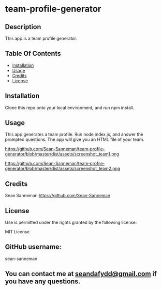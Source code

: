 # team-profile-generator

  ## Description

  This app is a team profile generator.

  ## Table Of Contents

  * [Installation](#installation)
  * [Usage](#usage)
  * [Credits](#credits)
  * [License](#rights)
  

  ## Installation

  Clone this repo onto your local environment, and run npm install.

  ## Usage

  This app generates a team profile. Run node index.js, and answer the prompted questions. The app will give you an HTML  file of your team.
  
  https://github.com/Sean-Sanneman/team-profile-generator/blob/master/dist/assets/screenshot_team1.png
  
  https://github.com/Sean-Sanneman/team-profile-generator/blob/master/dist/assets/screenshot_team2.png

  ## Credits

  Sean Sanneman https://github.com/Sean-Sanneman

  ## License

  Use is permitted under the rights granted by the following license:

  MIT License

  ## GitHub username:
  sean-sanneman

  ## You can contact me at seandafydd@gmail.com if you have any questions.


